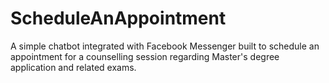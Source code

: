 # ScheduleAnAppointment
A simple chatbot integrated with Facebook Messenger built to schedule an appointment for a counselling session regarding Master's degree application and related exams.

